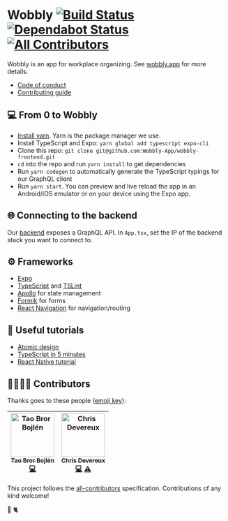 # Wobbly [![Build Status](https://travis-ci.com/Wobbly-App/wobbly-frontend.svg?branch=develop)](https://travis-ci.com/Wobbly-App/wobbly-frontend) [![Dependabot Status](https://api.dependabot.com/badges/status?host=github&repo=Wobbly-App/wobbly-frontend)](https://dependabot.com) [![All Contributors](https://img.shields.io/badge/all_contributors-2-orange.svg?style=flat-square)](#contributors)

Wobbly is an app for workplace organizing. See [wobbly.app](https://wobbly.app) for more details.

* [Code of conduct](CODE-OF-CONDUCT.md)
* [Contributing guide](CONTRIBUTING.md)

## 💻 From 0 to Wobbly
* [Install yarn](https://yarnpkg.com/en/docs/install). Yarn is the package manager we use.
* Install TypeScript and Expo: `yarn global add typescript expo-cli`
* Clone this repo: `git clone git@github.com:Wobbly-App/wobbly-frontend.git`
* `cd` into the repo and run `yarn install` to get dependencies
* Run `yarn codegen` to automatically generate the TypeScript typings for our GraphQL client
* Run `yarn start`. You can preview and live reload the app in an Android/iOS emulator or on your device using the Expo app.

## 🌐 Connecting to the backend
Our [backend](https://github.com/Wobbly-App/graphql-backend) exposes a GraphQL API. In `App.tsx`, set the IP of the backend stack you want to connect to.

## ⚙️ Frameworks
* [Expo](https://expo.io)
* [TypeScript](https://www.typescriptlang.org/) and [TSLint](https://palantir.github.io/tslint/)
* [Apollo](https://www.apollographql.com/) for state management
* [Formik](https://jaredpalmer.com/formik) for forms
* [React Navigation](https://reactnavigation.org/) for navigation/routing

## 🧠 Useful tutorials
* [Atomic design](http://bradfrost.com/blog/post/atomic-web-design/)
* [TypeScript in 5 minutes](https://www.typescriptlang.org/docs/handbook/typescript-in-5-minutes.html)
* [React Native tutorial](https://facebook.github.io/react-native/docs/tutorial)


## 👩‍👩‍👧‍👦 Contributors

Thanks goes to these people ([emoji key](https://allcontributors.org/docs/en/emoji-key)):

<!-- ALL-CONTRIBUTORS-LIST:START - Do not remove or modify this section -->
<!-- prettier-ignore -->
| [<img src="https://avatars3.githubusercontent.com/u/1309951?v=4" width="100px;" alt="Tao Bror Bojlén"/><br /><sub><b>Tao Bror Bojlén</b></sub>](https://btao.org)<br />[💻](https://github.com/Wobbly-App/wobbly-frontend/commits?author=brortao "Code") | [<img src="https://avatars1.githubusercontent.com/u/361391?v=4" width="100px;" alt="Chris Devereux"/><br /><sub><b>Chris Devereux</b></sub>](http://coderwall.com/chrisdevereux)<br />[💻](https://github.com/Wobbly-App/wobbly-frontend/commits?author=chrisdevereux "Code") [⚠️](https://github.com/Wobbly-App/wobbly-frontend/commits?author=chrisdevereux "Tests") |
| :---: | :---: |
<!-- ALL-CONTRIBUTORS-LIST:END -->

This project follows the [all-contributors](https://github.com/all-contributors/all-contributors) specification. Contributions of any kind welcome!

🖤 🐈
